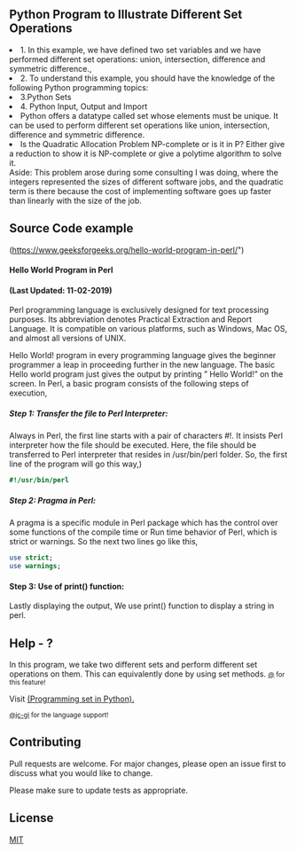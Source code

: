 ## Python Program to Illustrate Different Set Operations

  <li>1. In this example, we have defined two set variables and we have performed different set operations: union, intersection, difference and symmetric difference.,  </li>
  <li>2. To understand this example, you should have the knowledge of the following Python programming topics:  </li>
  <li>3.Python Sets  </li>
  <li>4. Python Input, Output and Import  </li>
  <li>Python offers a datatype called set whose elements must be unique. It can be used to perform different set operations like union, intersection, difference and symmetric difference. </li>
  <li>Is the Quadratic Allocation Problem NP-complete or is it in P? Either give a reduction to show it is NP-complete or give a polytime algorithm to solve it. </li>

 
</ol>
Aside: This problem arose during some consulting I was doing, where the integers represented the sizes of different software jobs, and the quadratic term is there because the cost of implementing software goes up faster than linearly with the size of the job. 
<p></p>

## Source Code example 
(https://www.geeksforgeeks.org/hello-world-program-in-perl/")

#### Hello World Program in Perl 
#### (Last Updated: 11-02-2019)
Perl programming language is exclusively designed for text processing purposes. Its abbreviation denotes Practical Extraction and Report Language. It is compatible on various platforms, such as Windows, Mac OS, and almost all versions of UNIX.

Hello World! program in every programming language gives the beginner programmer a leap in proceeding further in the new language. The basic Hello world program just gives the output by printing ” Hello World!” on the screen. In Perl, a basic program consists of the following steps of execution,

##### Step 1: Transfer the file to Perl Interpreter:
Always in Perl, the first line starts with a pair of characters #!. It insists Perl interpreter how the file should be executed. Here, the file should be transferred to Perl interpreter that resides in /usr/bin/perl folder. So, the first line of the program will go this way,)

```perl
#!/usr/bin/perl
```

##### Step 2: Pragma in Perl:
A pragma is a specific module in Perl package which has the control over some functions of the compile time or Run time behavior of Perl, which is strict or warnings. So the next two lines go like this,
```perl
use strict;
use warnings;
```
#### Step 3: Use of print() function:
Lastly displaying the output, We use print() function to display a string in perl.

## Help - ?

In this program, we take two different sets and perform different set operations on them. This can equivalently done by using set methods.
<small> <a href="" target="\_blank">@</a> for this feature!</small>


Visit <a href="https://github.com/upslp-teoriacomputacional/180864/" target="\_blank"> (Programming set in Python).

<small>@jc-gi<a href="https://github.com/jc-gi" target="\_blank"></a> for the language support! </small>

## Contributing
Pull requests are welcome. For major changes, please open an issue first to discuss what you would like to change.

Please make sure to update tests as appropriate.

## License
[MIT](https://choosealicense.com/licenses/mit/)
